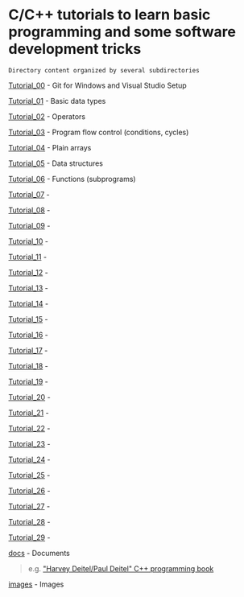 # C/C++ tutorials to learn basic programming and some software development tricks

    Directory content organized by several subdirectories

[Tutorial_00](Tutorial_00) - Git for Windows and Visual Studio Setup

[Tutorial_01](Tutorial_01) - Basic data types

[Tutorial_02](Tutorial_02) - Operators

[Tutorial_03](Tutorial_03) - Program flow control (conditions, cycles)

[Tutorial_04](Tutorial_04) - Plain arrays

[Tutorial_05](Tutorial_05) - Data structures

[Tutorial_06](Tutorial_06) - Functions (subprograms)

[Tutorial_07](Tutorial_07) -

[Tutorial_08](Tutorial_08) -

[Tutorial_09](Tutorial_09) -

[Tutorial_10](Tutorial_10) -

[Tutorial_11](Tutorial_11) -

[Tutorial_12](Tutorial_12) -

[Tutorial_13](Tutorial_13) -

[Tutorial_14](Tutorial_14) -

[Tutorial_15](Tutorial_15) -

[Tutorial_16](Tutorial_16) -

[Tutorial_17](Tutorial_17) -

[Tutorial_18](Tutorial_18) -

[Tutorial_19](Tutorial_19) -

[Tutorial_20](Tutorial_20) -

[Tutorial_21](Tutorial_21) -

[Tutorial_22](Tutorial_22) -

[Tutorial_23](Tutorial_23) -

[Tutorial_24](Tutorial_24) -

[Tutorial_25](Tutorial_25) -

[Tutorial_26](Tutorial_26) -

[Tutorial_27](Tutorial_27) -

[Tutorial_28](Tutorial_28) -

[Tutorial_29](Tutorial_29) -

[docs](docs) - Documents

> e.g. ["Harvey Deitel/Paul Deitel" C++ programming book](https://github.com/deadevilx/Tutorials/blob/master/docs/C-Programming_ru.pdf)

[images](images) - Images
